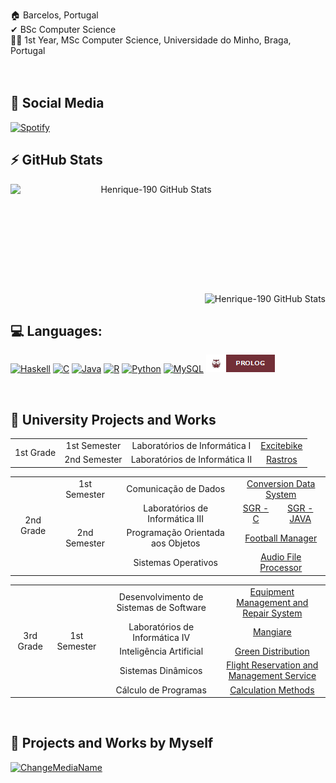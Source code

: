 🏠 Barcelos, Portugal
<br>
✔ BSc Computer Science
<br>
👨‍🎓 1st Year, MSc Computer Science, Universidade do Minho, Braga, Portugal
<br><br><br>

## 📱 Social Media

[![Spotify](https://img.shields.io/badge/Henrique_Alvelos-1ED760?&style=for-the-badge&logo=spotify&logoColor=white)](https://open.spotify.com/user/henriquealvelos?si=79c3136203bd4813)
<br>


<!---
[![Instagram](https://img.shields.io/badge/@henrique__0911-E4405F?style=for-the-badge&logo=instagram&logoColor=white)](https://www.instagram.com/190muralhas)
[![Facebook](https://img.shields.io/badge/Henrique_Alvelos-1877F2?style=for-the-badge&logo=facebook&logoColor=white)](https://www.facebook.com/henrique.alvelos/) 
[![LinkedIn](https://img.shields.io/badge/LinkedIn-0077B5?style=for-the-badge&logo=linkedin&logoColor=white)]()
-->
## ⚡ GitHub Stats
<div style="text-align: center;">
    <img align="left" alt="Henrique-190 GitHub Stats" src="https://github-readme-stats.vercel.app/api?username=henrique-190&show_icons=true&hide_border=true&theme=react&include_all_commits=true&count_private=true)" width="450" height="175"/>
    <img align="right" alt="Henrique-190 GitHub Stats" src="https://github-readme-stats.vercel.app/api/top-langs/?username=henrique-190&card_width=260&layout=compact&show_icons=true&hide_border=true&theme=react&include_all_commits=true)"/>
</div>

<br><br><br><br><br><br><br><br><br><br><br>

## 💻 Languages:
[![Haskell](https://img.shields.io/badge/Haskell-190?style=for-the-badge&logo=haskell&logoColor=5D4F85&color=5D4F85&labelColor=ffffff)]()
[![C](https://img.shields.io/badge/C-190?style=for-the-badge&logo=c&logoColor=00599C&color=00599C&labelColor=ffffff)]()
[![Java](https://img.shields.io/badge/Java-190?style=for-the-badge&logo=java&logoColor=ED8B00&color=ED8B00&labelColor=ffffff)]()
[![R](https://img.shields.io/badge/R-190?style=for-the-badge&logo=r&logoColor=276DC3&color=276DC3&labelColor=ffffff)]()
[![Python](https://img.shields.io/badge/Python-190?style=for-the-badge&logo=python&logoColor=938200&color=938200&labelColor=ffffff)]()
[![MySQL](https://img.shields.io/badge/mysql-%2300f.svg?style=for-the-badge&logo=mysql&logoColor=1e81b0&color=1e81b0&labelColor=ffffff)]()
[![Prolog](https://github.com/Henrique-190/Henrique-190/blob/main/prolog.png?raw=true)]()

<br>

## 🧠 University Projects and Works
<table>
 <tr>
   <td align="center" valign="center" rowspan="2">1st Grade</td>
   <td align="center" valign="center">1st Semester</td>
   <td align="center" valign="center">Laboratórios de Informática I</td>
   <td colspan="2" align="center" valign="center"><a href="https://github.com/Henrique-190/University/tree/main/1st%20Grade/1st%20Semester/LI1">Excitebike</a></td>
     </tr>
 <tr>
   <td align="center" valign="center">2nd Semester</td>
   <td align="center" valign="center">Laboratórios de Informática II</td>
   <td colspan="2" align="center" valign="center"><a href="https://github.com/Henrique-190/University/tree/main/1st%20Grade/2nd%20Semester/LI2/LI2PL7G4">Rastros</a></td>
 </tr>
</table>
<table>
  <tr>
    <td align="center" valign="center" rowspan="5">2nd Grade</td>
    <td align="center" valign="center">1st Semester</td>
    <td align="center" valign="center">Comunicação de Dados</td>
    <td colspan="2" align="center" valign="center"><a href="https://github.com/Henrique-190/University/tree/main/2nd%20Grade/1st%20Semester/Comunica%C3%A7%C3%A3o%20de%20Dados">Conversion Data System</a></td>
  </tr>
  <tr>
    <td align="center" valign="center" rowspan="3">2nd Semester</td>
    <td align="center" valign="center">Laboratórios de Informática III</td>
    <td align="center" valign="center"><a href="https://github.com/Henrique-190/University/tree/main/2nd%20Grade/2nd%20Semester/LI3/project_c">SGR - C</a></td>
    <td align="center" valign="center"><a href="https://github.com/Henrique-190/University/tree/main/2nd%20Grade/2nd%20Semester/LI3/project_java">SGR - JAVA</a></td>
  </tr>
  <tr>
    <td align="center" valign="center">Programação Orientada aos Objetos</td>
    <td colspan="2" align="center" valign="center"><a href="https://github.com/Henrique-190/University/tree/main/2nd%20Grade/2nd%20Semester/POO">Football Manager</a></td>
  </tr>
  <tr>
    <td align="center" valign="center">Sistemas Operativos</td>
    <td colspan="2" align="center" valign="center"><a href="https://github.com/Henrique-190/University/tree/main/2nd%20Grade/2nd%20Semester/SO">Audio File Processor</a></td>
  </tr>
</table>
<table>
  <tr>
    <td align="center" valign="center" rowspan="6">3rd Grade</td>
    <td align="center" valign="center" rowspan="6">1st Semester</td>
    <td align="center" valign="center">Desenvolvimento de Sistemas de Software</td>
    <td colspan="2" align="center" valign="center"><a href="https://github.com/Henrique-190/University/tree/main/3rd%20Grade/1st%20Semester/DSS">Equipment Management and Repair System</a></td>
  </tr>
  <tr>
    <td align="center" valign="center">Laboratórios de Informática IV</td>
    <td align="center" valign="center"><a href="https://github.com/Henrique-190/University/tree/main/3rd%20Grade/1st%20Semester/LI4/">Mangiare</a></td>
  </tr>
  <tr>
    <td align="center" valign="center">Inteligência Artificial</td>
    <td colspan="2" align="center" valign="center"><a href="https://github.com/Henrique-190/University/tree/main/3rd%20Grade/1st%20Semester/IA">Green Distribution</a></td>
  </tr>
  <tr>
    <td align="center" valign="center">Sistemas Dinâmicos</td>
    <td colspan="2" align="center" valign="center"><a href="https://github.com/Henrique-190/University/tree/main/3rd%20Grade/1st%20Semester/SD">Flight Reservation and Management Service</a></td>
  </tr>
  <tr>
    <td align="center" valign="center">Cálculo de Programas</td>
    <td colspan="2" align="center" valign="center"><a href="https://github.com/Henrique-190/University/tree/main/3rd%20Grade/1st%20Semester/CP">Calculation Methods</a></td>
  </tr>
</table>
<br>

## 🧍 Projects and Works by Myself
[![ChangeMediaName](https://github-readme-stats.vercel.app/api/pin/?username=Henrique-190&repo=ChangeMediaName&show_icons=true&hide_border=true&theme=react&include_all_commits=true&count_private=true)](https://github.com/Henrique-190/ChangeMediaName)
<br><br><br>
